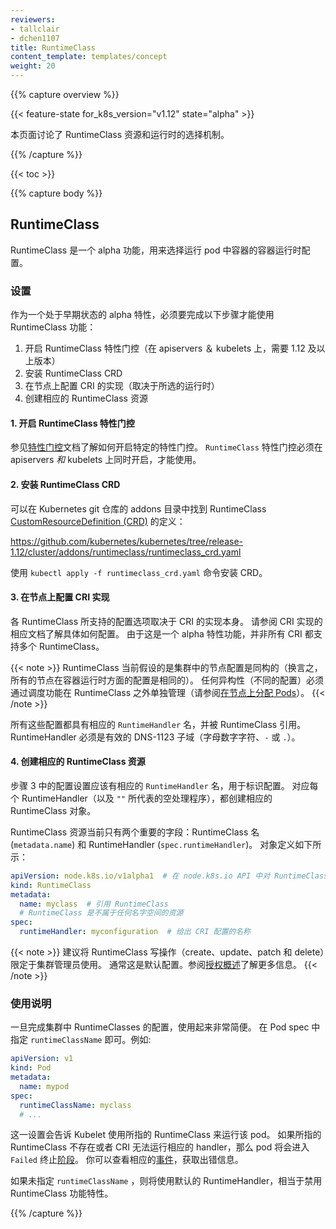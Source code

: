 ```yaml
---
reviewers:
- tallclair
- dchen1107
title: RuntimeClass
content_template: templates/concept
weight: 20
---
```


{{% capture overview %}}

{{< feature-state for_k8s_version="v1.12" state="alpha" >}}

<!-- 
This page describes the RuntimeClass resource and runtime selection mechanism.
-->
本页面讨论了 RuntimeClass 资源和运行时的选择机制。

{{% /capture %}}

{{< toc >}}

{{% capture body %}}

## RuntimeClass

<!-- 
RuntimeClass is an alpha feature for selecting the container runtime configuration to use to run a
pod's containers.
-->
RuntimeClass 是一个 alpha 功能，用来选择运行 pod 中容器的容器运行时配置。

<!-- 
### Set Up
-->
### 设置

<!-- 
As an early alpha feature, there are some additional setup steps that must be taken in order to use
the RuntimeClass feature:
-->
作为一个处于早期状态的 alpha 特性，必须要完成以下步骤才能使用 RuntimeClass 功能：

<!--
1. Enable the RuntimeClass feature gate (on apiservers & kubelets, requires version 1.12+)
2. Install the RuntimeClass CRD
3. Configure the CRI implementation on nodes (runtime dependent)
4. Create the corresponding RuntimeClass resources
-->
1. 开启 RuntimeClass 特性门控（在 apiservers ＆ kubelets 上，需要 1.12 及以上版本）
2. 安装 RuntimeClass CRD
3. 在节点上配置 CRI 的实现（取决于所选的运行时）
4. 创建相应的 RuntimeClass 资源

<!--
#### 1. Enable the RuntimeClass feature gate
-->
#### 1. 开启 RuntimeClass 特性门控

<!--
See [Feature Gates](/docs/reference/command-line-tools-reference/feature-gates/) for an explanation
of enabling feature gates. The RuntimeClass feature gate must be enabled on apiservers _and_ kubelets.
-->
参见[特性门控](/docs/reference/command-line-tools-reference/feature-gates/)文档了解如何开启特定的特性门控。
`RuntimeClass` 特性门控必须在 apiservers _和_ kubelets 上同时开启，才能使用。

<!--
#### 2. Install the RuntimeClass CRD
-->
#### 2. 安装 RuntimeClass CRD

<!--
The RuntimeClass [CustomResourceDefinition][/docs/tasks/access-kubernetes-api/custom-resources/custom-resource-definitions/] (CRD) can be found in the addons directory of the
Kubernetes git repo:
-->
可以在 Kubernetes git 仓库的 addons 目录中找到
RuntimeClass [CustomResourceDefinition (CRD)](/docs/tasks/access-kubernetes-api/custom-resources/custom-resource-definitions/) 的定义：

https://github.com/kubernetes/kubernetes/tree/release-1.12/cluster/addons/runtimeclass/runtimeclass_crd.yaml

<!--
Install the CRD with `kubectl apply -f runtimeclass_crd.yaml`.
-->

使用 `kubectl apply -f runtimeclass_crd.yaml` 命令安装 CRD。

<!--
#### 3. Configure the CRI implementation on nodes
-->
#### 3. 在节点上配置 CRI 实现

<!--
The configurations to select between with RuntimeClass are CRI implementation dependent. See the
corresponding documentation for your CRI implementation for how to configure. As this is an alpha
feature, not all CRIs support multiple RuntimeClasses yet.
-->
各 RuntimeClass 所支持的配置选项取决于 CRI 的实现本身。
请参阅 CRI 实现的相应文档了解具体如何配置。
由于这是一个 alpha 特性功能，并非所有 CRI 都支持多个 RuntimeClass。

<!--
RuntimeClass currently assumes a homogeneous node configuration across the cluster
(which means that all nodes are configured the same way with respect to container runtimes). Any heterogeneity (varying configurations) must be
managed independently of RuntimeClass through scheduling features
(see [Assigning Pods to Nodes](/docs/concepts/configuration/assign-pod-node/)).
-->
{{< note >}}
RuntimeClass 当前假设的是集群中的节点配置是同构的（换言之，所有的节点在容器运行时方面的配置是相同的）。
任何异构性（不同的配置）必须通过调度功能在 RuntimeClass 之外单独管理（请参阅[在节点上分配 Pods](/docs/concepts/configuration/assign-pod-node/)）。
{{< /note >}}

<!--
The configurations have a corresponding `RuntimeHandler` name, referenced by the RuntimeClass. The
RuntimeHandler must be a valid DNS-1123 subdomain (alpha-numeric characters, `-`, or `.`).
-->
所有这些配置都具有相应的 `RuntimeHandler` 名，并被 RuntimeClass 引用。
RuntimeHandler 必须是有效的 DNS-1123 子域（字母数字字符、`-` 或 `.`）。

<!--
#### 4. Create the corresponding RuntimeClass resources
-->

#### 4. 创建相应的 RuntimeClass 资源

<!--
The configurations setup in step 3 should each have an associated `RuntimeHandler` name, which
identifies the configuration. For each RuntimeHandler (and optionally the empty `""` handler),
create a corresponding RuntimeClass object
.-->
步骤 3 中的配置设置应该有相应的 `RuntimeHandler` 名，用于标识配置。
对应每个 RuntimeHandler（以及 `""` 所代表的空处理程序），都创建相应的 RuntimeClass 对象。

<!--The RuntimeClass resource currently only has 2 significant fields: the RuntimeClass name
(`metadata.name`) and the RuntimeHandler (`spec.runtimeHandler`). The object definition looks like this:
-->
RuntimeClass 资源当前只有两个重要的字段：RuntimeClass 名 (`metadata.name`) 和 RuntimeHandler (`spec.runtimeHandler`)。
对象定义如下所示：

```yaml
apiVersion: node.k8s.io/v1alpha1  # 在 node.k8s.io API 中对 RuntimeClass 进行定义
kind: RuntimeClass
metadata:
  name: myclass  # 引用 RuntimeClass
  # RuntimeClass 是不属于任何名字空间的资源
spec:
  runtimeHandler: myconfiguration  # 给出 CRI 配置的名称
```

<!--
It is recommended that RuntimeClass write operations (create/update/patch/delete) be
restricted to the cluster administrator. This is typically the default. See [Authorization
Overview](/docs/reference/access-authn-authz/authorization/) for more details.
-->

{{< note >}}
建议将 RuntimeClass 写操作（create、update、patch 和 delete）限定于集群管理员使用。
通常这是默认配置。参阅[授权概述](/docs/reference/access-authn-authz/authorization/)了解更多信息。
{{< /note >}}

<!--
### Usage
Once RuntimeClasses are configured for the cluster, using them is very simple. Specify a
`runtimeClassName` in the Pod spec. For example:
-->

### 使用说明

一旦完成集群中 RuntimeClasses 的配置，使用起来非常简便。
在 Pod spec 中指定 `runtimeClassName` 即可。例如:

```yaml
apiVersion: v1
kind: Pod
metadata:
  name: mypod
spec:
  runtimeClassName: myclass
  # ...
```

<!--This will instruct the Kubelet to use the named RuntimeClass to run this pod. If the named
RuntimeClass does not exist, or the CRI cannot run the corresponding handler, the pod will enter the
`Failed` terminal [phase](/docs/concepts/workloads/pods/pod-lifecycle/#pod-phase). Look for a
corresponding [event](/docs/tasks/debug-application-cluster/debug-application-introspection/) for an
error message.-->

这一设置会告诉 Kubelet 使用所指的 RuntimeClass 来运行该 pod。
如果所指的 RuntimeClass 不存在或者 CRI 无法运行相应的 handler，那么 pod 将会进入 `Failed` 终止[阶段](/docs/concepts/workloads/pods/pod-lifecycle/#pod-phase)。
你可以查看相应的[事件](/docs/tasks/debug-application-cluster/debug-application-introspection/)，获取出错信息。

<!--
If no `runtimeClassName` is specified, the default RuntimeHandler will be used, which is equivalent
to the behavior when the RuntimeClass feature is disabled.
-->
如果未指定 `runtimeClassName` ，则将使用默认的 RuntimeHandler，相当于禁用 RuntimeClass 功能特性。

{{% /capture %}}
